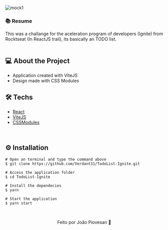 ![mock1](https://user-images.githubusercontent.com/71015476/195700050-b8bd29a4-ca89-4ed9-a872-2c571648b479.png)
<br>
<h3>📚 Resume</h3>
This was a challange for the aceleration program of developers (Ignite) from Rocktseat (In ReactJS trail), its basically an TODO list.
<br>
&nbsp;

## 💻 About the Project

* Application created with ViteJS
* Design made with CSS Modules
&nbsp;

## 🛠️ Techs

* [React](https://pt-br.reactjs.org/E)
* [ViteJS](https://vitejs.dev)
* [CSSModules](https://github.com/css-modules/css-modules)

&nbsp;

## ⚙️ Installation
```
# Open an terminal and type the command above
$ git clone https://github.com/Verdant31/TodoList-Ignite.git
```

```
# Access the application folder
$ cd TodoList-Ignite

# Install the dependecies
$ yarn

# Start the application
$ yarn start

```
&nbsp;

<p align="center">Feito por João Piovesan 📗</p>
